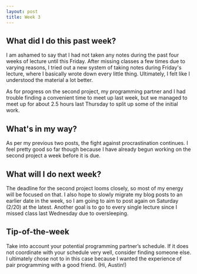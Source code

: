 ```yaml
---
layout: post
title: Week 3
---
```


## What did I do this past week?

I am ashamed to say that I had not taken any notes during the past four weeks of lecture until this Friday. After missing classes a few times due to varying reasons, I tried out a new system of taking notes during Friday's lecture, where I basically wrote down every little thing. Ultimately, I felt like I understood the material a lot better.

As for progress on the second project, my programming partner and I had trouble finding a convenient time to meet up last week, but we managed to meet up for about 2.5 hours last Thursday to split up some of the initial work.

## What's in my way?

As per my previous two posts, the fight against procrastination continues. I feel pretty good so far though because I have already begun working on the second project a week before it is due.

## What will I do next week?

The deadline for the second project looms closely, so most of my energy will be focused on that. I also hope to slowly migrate my blog posts to an earlier date in the week, so I am going to aim to post again on Saturday (2/20) at the latest. Another goal is to go to every single lecture since I missed class last Wednesday due to oversleeping.

## Tip-of-the-week

Take into account your potential programming partner’s schedule. If it does not coordinate with your schedule very well, consider finding someone else. I ultimately chose not to in this case because I wanted the experience of pair programming with a good friend. (Hi, Austin!)
